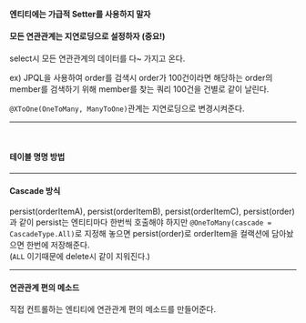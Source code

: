 #### 엔티티에는 가급적 Setter를 사용하지 말자

#### 모든 연관관계는 지연로딩으로 설정하자 (중요!)
select시 모든 연관관계의 데이터를 다~ 가지고 온다.

ex) JPQL을 사용하여 order를 검색시 order가 100건이라면 해당하는 order의 member를 검색하기 위해
member를 찾는 쿼리 100건을 건별로 같이 날린다.

`@XToOne(OneToMany, ManyToOne)`관계는 지연로딩으로 변경시켜준다.



---

<br>

#### 테이블 명명 방법

---

#### Cascade 방식

persist(orderItemA), persist(orderItemB), persist(orderItemC), persist(order) 과 같이
persist는 엔티티마다 한번씩 호출해야 하지만 `@OneToMany(cascade = CascadeType.All)`로 지정해 놓으면
persist(order)로 orderItem을 컬랙션에 담아놨으면 한번에 저장해준다. <br>
(`ALL` 이기때문에 delete시 같이 지워진다.)

--- 

#### 연관관계 편의 메소드

직접 컨트롤하는 엔티티에 연관관계 편의 메소드를 만들어준다.